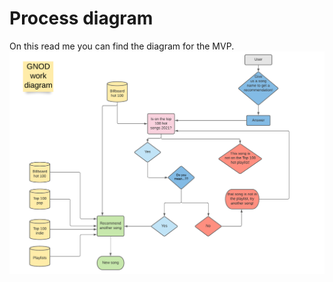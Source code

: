 # Process diagram

On this read me you can find the diagram for the MVP. 
![](https://github.com/vonate5/class_LABS/blob/main/Semana%207/30112021/MVP%20LAB/MVP_Diagram.png)
